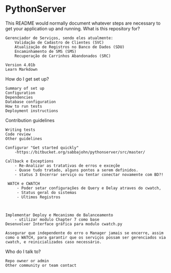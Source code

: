 # PythonServer

This README would normally document whatever steps are necessary to get your application up and running.
What is this repository for?

    Gerenciador de Serviços, sendo eles atualmente:
        Validação de Cadastro de Clientes (SVC)
        Atualização de Registros no Banco de Dados (SDU)
        Encaminhamento de SMS (SMS)
        Recuperação de Carrinhos Abandonados (SRC)

    Version 4.01b
    Learn Markdown

How do I get set up?

    Summary of set up
    Configuration
    Dependencies
    Database configuration
    How to run tests
    Deployment instructions

Contribution guidelines
 	
	Writing tests
    Code review
    Other guidelines
	
	Configurar "Get started quickly"
		-https://bitbucket.org/sabbajohn/pythonserver/src/master/

	Callback e Exceptions
		- Re-Analizar as tratativas de erros e exceçõe
		- Quase tudo tratado, alguns pontos a serem definidos. 
		- status 3 Encerrar serviço ou tentar conectar novamente com BD?!

	 WATCH e CWATCH 
		 - Poder setar configurações de Query e Delay atraves do cwatch,
		 - Status geral do sistemas
		 - Ultimos Registros
	


	Implementar Deploy e Mecanismo de Balanceamento
		- utilizar modulo Chapter 7 como base
	Desenvolver Interface gráfica para modulo cwatch.py
    
    Assegurar que independente do erro o Manager jamais se encerre, assim como o WATCH, para garantir que os serviços possam ser gerenciados via cwatch, e reinicializados caso necessário.

Who do I talk to?

    Repo owner or admin
    Other community or team contact



